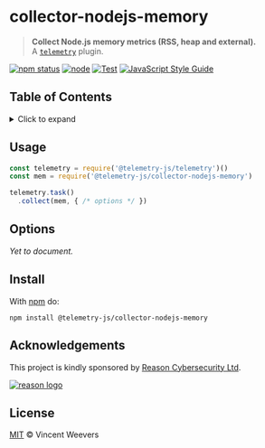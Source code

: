 # collector-nodejs-memory

> **Collect Node.js memory metrics (RSS, heap and external).**  
> A [`telemetry`](https://github.com/telemetry-js/telemetry) plugin.

[![npm status](http://img.shields.io/npm/v/@telemetry-js/collector-nodejs-memory.svg)](https://www.npmjs.org/package/@telemetry-js/collector-nodejs-memory)
[![node](https://img.shields.io/node/v/@telemetry-js/collector-nodejs-memory.svg)](https://www.npmjs.org/package/@telemetry-js/collector-nodejs-memory)
[![Test](https://github.com/telemetry-js/collector-nodejs-memory/workflows/Test/badge.svg?branch=main)](https://github.com/telemetry-js/collector-nodejs-memory/actions)
[![JavaScript Style Guide](https://img.shields.io/badge/code_style-standard-brightgreen.svg)](https://standardjs.com)

## Table of Contents

<details><summary>Click to expand</summary>

- [Usage](#usage)
- [Options](#options)
- [Install](#install)
- [Acknowledgements](#acknowledgements)
- [License](#license)

</details>

## Usage

```js
const telemetry = require('@telemetry-js/telemetry')()
const mem = require('@telemetry-js/collector-nodejs-memory')

telemetry.task()
  .collect(mem, { /* options */ })
```

## Options

_Yet to document._

## Install

With [npm](https://npmjs.org) do:

```
npm install @telemetry-js/collector-nodejs-memory
```

## Acknowledgements

This project is kindly sponsored by [Reason Cybersecurity Ltd](https://reasonsecurity.com).

[![reason logo](https://cdn.reasonsecurity.com/github-assets/reason_signature_logo.png)](https://reasonsecurity.com)

## License

[MIT](LICENSE) © Vincent Weevers
